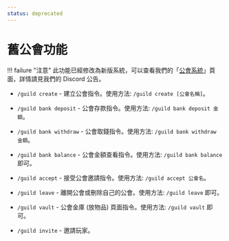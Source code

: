 ```yaml
---
status: deprecated
---
```

# 舊公會功能

!!! failure "注意"
    此功能已經修改為新版系統，可以查看我們的「[公會系統](./guilds.md)」頁面，詳情請見我們的 Discord 公告。

- `/guild create` - 建立公會指令。使用方法: `/guild create [公會名稱]`。

- `/guild bank deposit` - 公會存款指令。使用方法: `/guild bank deposit 金額`。

- `/guild bank withdraw` - 公會取錢指令。使用方法: `/guild bank withdraw 金額`。

- `/guild bank balance` - 公會金額查看指令。使用方法: `/guild bank balance` 即可。

- `/guild accept` - 接受公會邀請指令。使用方法: `/guild accept 公會名`。

- `/guild leave` - 離開公會或刪除自己的公會。使用方法: `/guild leave` 即可。

- `/guild vault` - 公會金庫 (放物品) 頁面指令。使用方法: `/guild vault` 即可。

- `/guild invite`  - 邀請玩家。
